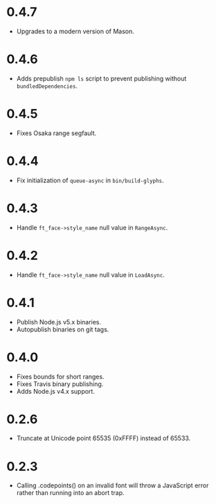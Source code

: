 # 0.4.7

- Upgrades to a modern version of Mason.

# 0.4.6

- Adds prepublish `npm ls` script to prevent publishing without `bundledDependencies`.

# 0.4.5

- Fixes Osaka range segfault.

# 0.4.4

- Fix initialization of `queue-async` in `bin/build-glyphs`.

# 0.4.3

- Handle `ft_face->style_name` null value in `RangeAsync`.

# 0.4.2

- Handle `ft_face->style_name` null value in `LoadAsync`.

# 0.4.1

- Publish Node.js v5.x binaries.
- Autopublish binaries on git tags.

# 0.4.0

- Fixes bounds for short ranges.
- Fixes Travis binary publishing.
- Adds Node.js v4.x support.

# 0.2.6

- Truncate at Unicode point 65535 (0xFFFF) instead of 65533.

# 0.2.3

- Calling .codepoints() on an invalid font will throw a JavaScript
  error rather than running into an abort trap.
